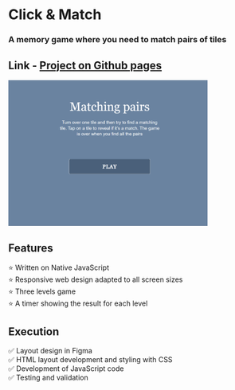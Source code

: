 # Click & Match
### A memory game where you need to match pairs of tiles

## Link - [Project on Github pages](https://tatianamoseeva.github.io/matchpairs/)

<img src="https://github.com/TatianaMoseeva/matchpairs/blob/main/match.gif" width="400" />

## Features 

:star: Written on Native JavaScript  
:star: Responsive web design adapted to all screen sizes  
:star: Three levels game  
:star: A timer showing the result for each level  

## Execution

:white_check_mark: Layout design in Figma  
:white_check_mark: HTML layout development and styling with CSS  
:white_check_mark: Development of JavaScript code  
:white_check_mark: Testing and validation  
